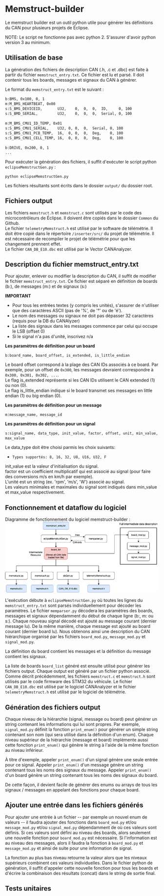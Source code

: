 
# Memstruct-builder

Le memstruct builder est un outil python utile pour générer les définitions du CAN pour plusieurs projets de Éclipse. 

NOTE: Le script ne fonctionne pas avec python 2. S'assurer d'avoir python version 3 au minimum.

## Utilisation de base

La génération des fichiers de description CAN (.h, .c et .dbc) est faite à partir du fichier `memstruct_entry.txt`. Ce fichier est lu et parsé. Il doit contenir tous les boards, messages et signaux du CAN à générer.

Le format du `memstruct_entry.txt` est le suivant :
```
b:BMS, 0x100, 0, 1
m:M_BMS_HEARTBEAT, 0x00
s:S_BMS_DEVICEID, 		U32,	0,	0,	0,	ID,     0, 100
s:S_BMD_SERIAL, 		U32,	0,	0,	0,	Serial, 0, 100

m:M_BMS_CMU1_ID_TEMP, 0x01
s:S_BMS_CMU1_SERIAL,	U32, 0,	0,	0,	Serial, 0, 100
s:S_BMS_CMU1_PCB_TEMP,	16,  0,	0,	0,	Deg,    0, 100
s:S_BMS_CMU1_CELL_TEMP,	16,	 0,	0,	0,	Deg,    0, 100

b:DRIVE, 0x200, 0, 1
...
```

Pour exécuter la génération des fichiers, il suffit d'exécuter le script python `eclipseMemstructGen.py` :

```
python eclipseMemstructGen.py
```

Les fichiers résultants sont écrits dans le dossier `output/` du dossier root.

## Fichiers output

Les fichiers `memstruct.h` et `memstruct.c` sont utilisés par le code des microcontrôleurs de Éclipse. Il doivent être copiés dans le dossier `Common` du Github.  
Le fichier `telemetryMemstruct.h` est utilisé par le software de télémétrie. Il doit être copié dans le répertoire `/inserter/src/` du projet de télémétrie. Il est nécessaire de recompiler le projet de télémétrie pour que les changement prennent effet.  
Le fichier `CAN_DB_E10.dbc` est utilisé par le Vector CANAnalyzer.

## Description du fichier memstruct_entry.txt

Pour ajouter, enlever ou modifier la description du CAN, il suffit de modifier le fichier `memstruct_entry.txt`. Ce fichier est séparé en définition de boards (b:), de messages (m:) et de signaux (s:)

**IMPORTANT**

 - Pour tous les entrées textes (y compris les unités), s'assurer de n'utiliser que des caractères ASCII (pas de '%', de '°' ou de 'é').
 - Le nom des messages ou signaux ne doit pas dépasser 32 caractères (requis pour la DB du CANAlyzer)
 - La liste des signaux dans les messages commence par celui qui occupe le LSB (offset 0)
 - Si le signal n'a pas d'unité, inscrivez n/a

**Les paramètres de définition pour un board**
```
b:board_name, board_offset, is_extended, is_little_endian
```

Le board offset correspond à la plage des CAN IDs associés à ce board. Par exemple, pour un offset de `0x300`, les messages devraient correspondre à `0x300, 0x301, 0x302, ...`.  
Le flag is_extended représente si les CAN IDs utilisent le CAN extended (1) ou non (0).  
Le flag is_little_endian indique si le board transmet ses messages en little endian (1) ou big endian (0).

**Les paramètres de définition pour un message**
```
m:message_name, message_id
```

**Les paramètres de définition pour un signal**
```
s:signal_name, data_type, init_value, factor, offset, unit, min_value, max_value
```

Le data_type doit être choisi parmis les choix suivants:
 - `Types supportés: 8, 16, 32, U8, U16, U32, F`
 
init_value est la valeur d'initialisation du signal.  
factor est un coefficient multiplicatif qui est associé au signal (pour faire des conversions m/s en km/h par exemple).  
L'unité est un string (ex. 'rpm', 'm/s', 'W') associé au signal.  
Les valeurs minimales et maximales du signal sont indiqués dans min_value et max_value respectivement.  


## Fonctionnement et dataflow du logiciel

Diagramme de fonctionnement du logiciel memstruct-builder :
![image](./img/memstruct_diagram.png)

L'exécution débute à `eclipseMemstructGen.py` où toutes les lignes du `memstruct_entry.txt` sont parsés individuellement pour décoder les paramètres. Le fichier `memparser.py` décodera les paramètres des boards, messages et signaux dépendamment du début de chaque ligne (b:, m: ou s:). Chaque nouveau signal décodé est ajouté au message courant (dernier message lu). De la même manière, chaque message est ajouté au board courant (dernier board lu). Nous obtenons ainsi une description du CAN hiérarchique organisé par les fichiers `board_mod.py`, `message_mod.py` et `signal_mod.py`.

La définition du board contient les messages et la définition du message contient les signaux.

La liste de boards `board_list` généré est ensuite utilisé pour générer les fichiers output. Chaque output est généré par un fichier python associé. Comme décrit précédemment, les fichiers `memstruct.c` et `memstruct.h` sont utilisés par le code firmware des STM32 du véhicule. Le fichier `CAN_DB_E10.dbc` est utilisé par le logiciel CANAnalyzer et le fichier `telemetryMemstruct.h` est utilisé par le logiciel de télémétrie.

## Génération des fichiers output

Chaque niveau de la hiérarchie (signal, message ou board) peut générer un string contenant les informations qui lui sont propres. Par exemple, `signal_mod.py` définit la fonction `print_enum()` pour générer un simple string contenant son nom (qui sera utilisé dans la définition d'un enum). Chaque niveau supérieur de la hiérarchie (message et board) implémente aussi cette fonction `print_enum()` qui génère le string à l'aide de la même fonction au niveau inférieur.

À titre d'exemple, appeler `print_enum()` d'un signal génère une seule entrée pour ce signal. Appeler `print_enum()` d'un message génère un string contenant tous les noms des signaux du message. Appeler `print_enum()` d'un board génère un string contenant tous les noms des signaux du board. 

De cette façon, il devient facile de générer des enums ou arrays de tous les signaux / messages en appelant des fonctions pour chaque board.

## Ajouter une entrée dans les fichiers générés

Pour ajouter une entrée à un fichier -- par exemple un nouvel enum de valeurs -- il faudra ajouter des fonctions dans `board_mod.py` et/ou `message_mod.py` et/ou `signal_mod.py` dépendamment de où ces valeurs sont définis. Si ces valeurs sont défini au niveau des boards, alors seulement une nouvelle fonction pour `board_mod.py` est nécessaire. Si l'information est au niveau des messages, alors il faudra la fonction à `board_mod.py` et `message_mod.py` et ainsi de suite pour une information de signal.

La fonction au plus bas niveau retourne la valeur alors que les niveaux supérieurs combinent ces valeurs individuelles. Dans le fichier python de génération, il suffit d'appeler cette nouvelle fonction pour tous les boards et d'écrire la combinaison des résultats (concat) dans le string de sortie final.

## Tests unitaires


